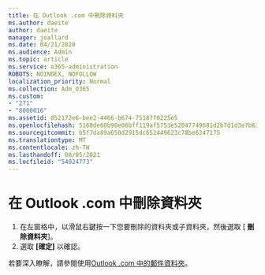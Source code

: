 ```yaml
---
title: 在 Outlook .com 中刪除資料夾
ms.author: daeite
author: daeite
manager: joallard
ms.date: 04/21/2020
ms.audience: Admin
ms.topic: article
ms.service: o365-administration
ROBOTS: NOINDEX, NOFOLLOW
localization_priority: Normal
ms.collection: Adm_O365
ms.custom:
- "271"
- "8000016"
ms.assetid: 052172e6-bee2-4466-b674-75187f0225e5
ms.openlocfilehash: 5168de60b90e06bff119af5753e52047749681d2b7d1d3e7b632afe5607713a2
ms.sourcegitcommit: b5f7da89a650d2915dc652449623c78be6247175
ms.translationtype: MT
ms.contentlocale: zh-TW
ms.lasthandoff: 08/05/2021
ms.locfileid: "54024773"
---
```

# <a name="delete-a-folder-in-outlookcom"></a>在 Outlook .com 中刪除資料夾

1. 在左窗格中，以滑鼠右鍵按一下您要刪除的資料夾或子資料夾，然後選取 [ **刪除資料夾**]。
2. 選取 **[確定]** 以確認。

若要深入瞭解，請參閱使用[Outlook .com 中的郵件資料夾](https://support.office.com/article/6bb0723a-f39f-4a8d-bb3f-fab5dcc2510a?wt.mc_id=Office_Outlook_com_Alchemy)。